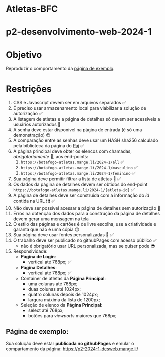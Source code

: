 # Atletas-BFC

# p2-desenvolvimento-web-2024-1

# Objetivo
Reproduzir o comportamento da [página de exemplo](#página-de-exemplo).

# Restrições
1. CSS e Javascript devem ser em arquivos separados ✅
1. É preciso usar armazenamento local para viabilizar a solução de autorização ✅
1. A listagem de atletas e a página de detalhes só devem ser acessíveis a usuários autorizados :eyes:
1. A senha deve estar disponível na página de entrada (é só uma demonstração) :relieved: 
1. A comparação entre as senhas deve usar um HASH sha256 calculado pela biblioteca da página do [Paj](https://www.pajhome.org.uk/crypt/md5/scripts.html) ✅
1. A página principal deve obter os elencos com chamadas, *obrigatoriamente* 👮, aos end-points: 
   1. `https://botafogo-atletas.mange.li/2024-1/all`  ✅
   1. `https://botafogo-atletas.mange.li/2024-1/masculino` ✅
   1. `https://botafogo-atletas.mange.li/2024-1/feminino`  ✅
1. Sua página deve permitir filtrar a lista de atletas :raised_eyebrow: ✅
1. Os dados da página de detalhes devem ser obtidos do end-point `https://botafogo-atletas.mange.li/2024-1/{atleta-id}`  ✅
1. A página de detalhes deve ser construída com a informação do *id* contida na URL :exclamation::exclamation::exclamation: ✅
1. Não deve ser possível acessar a página de detalhes sem autorização 🛑
1. Erros na obtenção dos dados para a construção da página de detalhes devem gerar uma mensagem na tela 
1. O estilo das páginas e cartões é de livre escolha, use a criatividade e garanta que não é uma cópia 😜
1. Sua página deve usar fontes personalizadas  :unicorn: ✅
1. O trabalho deve ser publicado no githubPages com acesso público ✅
   - não é obrigatório usar URL personalizada, mas se quiser pode 😎
1. Responsividade:
   - **Página de Login**:
      - vertical até 768px;   ✅
   - **Página Detalhes**:
      - vertical até 768px;   ✅
   - Container de atletas da **Página Principal**:
      - uma colunas até 768px;
      - duas colunas até 1024px;
      - quatro colunas depois de 1024px;
      - largura máxima da lista de 1200px;
   - Seleção de elenco da **Página Principal**:
      - select até 768px;
      - botões para _viewports_ maiores que 768px;
## Página de exemplo:
  Sua solução deve estar **publicada no githubPages** e emular o compartamento da página: https://p2-2024-1-desweb.mange.li/